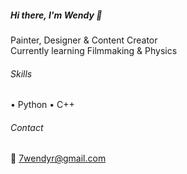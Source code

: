 ##### Hi there, I'm Wendy 👋  

Painter, Designer & Content Creator  
Currently learning Filmmaking & Physics  

###### Skills  
• Python • C++  

###### Contact  
📧 7wendyr@gmail.com  

<!--
**wendyhern/wendyhern** is a ✨ _special_ ✨ repository because its `README.md` (this file) appears on your GitHub profile.

Here are some ideas to get you started:

- 🔭 I’m currently working on ...
- 🌱 I’m currently learning ...
- 👯 I’m looking to collaborate on ...
- 🤔 I’m looking for help with ...
- 💬 Ask me about ...
- 📫 How to reach me: ...
- 😄 Pronouns: ...
- ⚡ Fun fact: ...
-->
